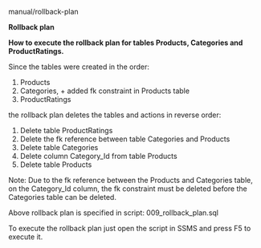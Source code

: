 manual/rollback-plan

**Rollback plan**

**How to execute the rollback plan for tables Products, Categories and ProductRatings.**

Since the tables were created in the order: 
1. Products
2. Categories, + added fk constraint in Products table
3. ProductRatings

the rollback plan deletes the tables and actions in reverse order:
1. Delete table ProductRatings
2. Delete the fk reference between table Categories and Products
3. Delete table Categories
4. Delete column Category_Id from table Products
5. Delete table Products


Note: Due to the fk reference between the Products and Categories table, on the Category_Id column, the fk constraint must be deleted before the Categories table can be deleted.

Above rollback plan is specified in script: 009_rollback_plan.sql

To execute the rollback plan just open the script in SSMS and press F5 to execute it.

